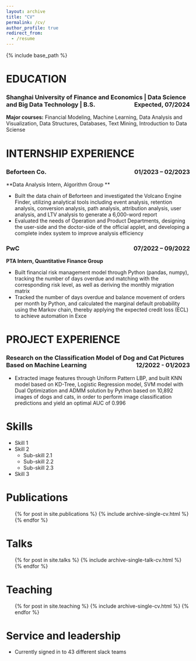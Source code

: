 ```yaml
---
layout: archive
title: "CV"
permalink: /cv/
author_profile: true
redirect_from:
  - /resume
---
```


{% include base_path %}

EDUCATION
======
### Shanghai University of Finance and Economics | Data Science and Big Data Technology | B.S.<span style="float:right;">Expected, 07/2024</span>
**Major courses:** Financial Modeling, Machine Learning, Data Analysis and Visualization, Data Structures, Databases, Text Mining, Introduction to Data Sciense

INTERNSHIP EXPERIENCE
======
### Beforteen Co.<span style="float:right">01/2023 – 02/2023</span>
**Data Analysis Intern, Algorithm Group **
* Built the data chain of Beforteen and investigated the Volcano Engine Finder, utilizing analytical tools including event analysis, retention analysis, conversion analysis, path analysis, attribution analysis, user analysis, and LTV analysis to generate a 6,000-word report
* Evaluated the needs of Operation and Product Departments, designing the user-side and the doctor-side of the official applet, and developing a complete index system to improve analysis efficiency

### PwC<span style="float:right">07/2022 – 09/2022</span>
**PTA Intern, Quantitative Finance Group**
*	Built financial risk management model through Python (pandas, numpy), tracking the number of days overdue and matching with the corresponding risk level, as well as deriving the monthly migration matrix
*	Tracked the number of days overdue and balance movement of orders per month by Python, and calculated the marginal default probability using the Markov chain, thereby applying the expected credit loss (ECL) to achieve automation in Exce

PROJECT EXPERIENCE
======
### Research on the Classification Model of Dog and Cat Pictures Based on Machine Learning<span style="float:right">12/2022 - 01/2023</span>
* Extracted image features through Uniform Pattern LBP, and built KNN model based on KD-Tree, Logistic Regression model, SVM model with Dual Optimization and ADMM solution by Python based on 10,892 images of dogs and cats, in order to perform image classification predictions and yield an optimal AUC of 0.996
  
Skills
======
* Skill 1
* Skill 2
  * Sub-skill 2.1
  * Sub-skill 2.2
  * Sub-skill 2.3
* Skill 3

Publications
======
  <ul>{% for post in site.publications %}
    {% include archive-single-cv.html %}
  {% endfor %}</ul>
  
Talks
======
  <ul>{% for post in site.talks %}
    {% include archive-single-talk-cv.html %}
  {% endfor %}</ul>
  
Teaching
======
  <ul>{% for post in site.teaching %}
    {% include archive-single-cv.html %}
  {% endfor %}</ul>
  
Service and leadership
======
* Currently signed in to 43 different slack teams
